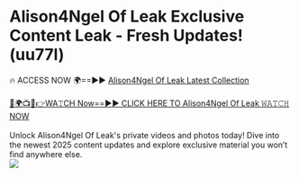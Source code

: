# Alison4Ngel Of Leak Exclusive Content Leak - Fresh Updates! (uu77l)

🔥 ACCESS NOW 🌍==►► <a href="https://tinyurl.com/kvy9nzfs" rel="nofollow">Alison4Ngel Of Leak Latest Collection</a>
<br><br>
[🔴🌍📺📱👉WA𝚃CH Now==►► CLICK HERE TO Alison4Ngel Of Leak 𝚆𝙰𝚃𝙲𝙷 NOW](https://tinyurl.com/kvy9nzfs)
<br><br>
Unlock Alison4Ngel Of Leak's private videos and photos today! Dive into the newest 2025 content updates and explore exclusive material you won’t find anywhere else.
<br>
<a href="https://tinyurl.com/kvy9nzfs" rel="nofollow" data-target="animated-image.originalLink"><img src="https://camo.githubusercontent.com/8a4f000d20f83aca3bf7ec5f350d767afa0574a8a352519fd8cfa583a6f93a33/68747470733a2f2f692e696d6775722e636f6d2f644a486b345a712e676966" data-canonical-src="https://i.imgur.com/dJHk4Zq.gif" style="max-width: 100%; display: inline-block;" data-target="animated-image.originalImage"></a>
<br>
